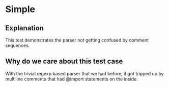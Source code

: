 # Simple

## Explanation

This test demonstrates the parser not getting confused by comment sequences.

## Why do we care about this test case

With the trivial regexp based parser that we had before, it got tripped up
by multiline comments that had @import statements on the inside.

